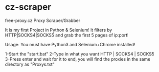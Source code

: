 # cz-scraper
free-proxy.cz Proxy Scraper/Grabber

It is my first Project in Python & Selenium!
It filters by HTTP|SOCKS4|SOCKS5 and grab the first 5 pages of ip:port!

Usage:
You must have Python3 and Selenium+Chrome installed!

1-Start the "start.bat"
2-Type in what you want HTTP | SOCKS4 | SOCKS5
3-Press enter and wait for it to end, you will find the proxies in the same directory as "Proxys.txt"
